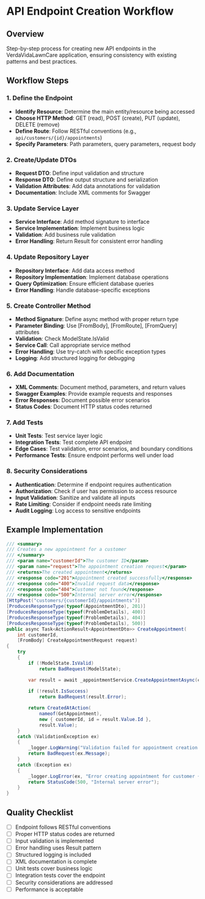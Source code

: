 # API Endpoint Creation Workflow

## Overview
Step-by-step process for creating new API endpoints in the VerdaVidaLawnCare application, ensuring consistency with existing patterns and best practices.

## Workflow Steps

### 1. Define the Endpoint
- **Identify Resource**: Determine the main entity/resource being accessed
- **Choose HTTP Method**: GET (read), POST (create), PUT (update), DELETE (remove)
- **Define Route**: Follow RESTful conventions (e.g., `api/customers/{id}/appointments`)
- **Specify Parameters**: Path parameters, query parameters, request body

### 2. Create/Update DTOs
- **Request DTO**: Define input validation and structure
- **Response DTO**: Define output structure and serialization
- **Validation Attributes**: Add data annotations for validation
- **Documentation**: Include XML comments for Swagger

### 3. Update Service Layer
- **Service Interface**: Add method signature to interface
- **Service Implementation**: Implement business logic
- **Validation**: Add business rule validation
- **Error Handling**: Return Result<T> for consistent error handling

### 4. Update Repository Layer
- **Repository Interface**: Add data access method
- **Repository Implementation**: Implement database operations
- **Query Optimization**: Ensure efficient database queries
- **Error Handling**: Handle database-specific exceptions

### 5. Create Controller Method
- **Method Signature**: Define async method with proper return type
- **Parameter Binding**: Use [FromBody], [FromRoute], [FromQuery] attributes
- **Validation**: Check ModelState.IsValid
- **Service Call**: Call appropriate service method
- **Error Handling**: Use try-catch with specific exception types
- **Logging**: Add structured logging for debugging

### 6. Add Documentation
- **XML Comments**: Document method, parameters, and return values
- **Swagger Examples**: Provide example requests and responses
- **Error Responses**: Document possible error scenarios
- **Status Codes**: Document HTTP status codes returned

### 7. Add Tests
- **Unit Tests**: Test service layer logic
- **Integration Tests**: Test complete API endpoint
- **Edge Cases**: Test validation, error scenarios, and boundary conditions
- **Performance Tests**: Ensure endpoint performs well under load

### 8. Security Considerations
- **Authentication**: Determine if endpoint requires authentication
- **Authorization**: Check if user has permission to access resource
- **Input Validation**: Sanitize and validate all inputs
- **Rate Limiting**: Consider if endpoint needs rate limiting
- **Audit Logging**: Log access to sensitive endpoints

## Example Implementation

```csharp
/// <summary>
/// Creates a new appointment for a customer
/// </summary>
/// <param name="customerId">The customer ID</param>
/// <param name="request">The appointment creation request</param>
/// <returns>The created appointment</returns>
/// <response code="201">Appointment created successfully</response>
/// <response code="400">Invalid request data</response>
/// <response code="404">Customer not found</response>
/// <response code="500">Internal server error</response>
[HttpPost("customers/{customerId}/appointments")]
[ProducesResponseType(typeof(AppointmentDto), 201)]
[ProducesResponseType(typeof(ProblemDetails), 400)]
[ProducesResponseType(typeof(ProblemDetails), 404)]
[ProducesResponseType(typeof(ProblemDetails), 500)]
public async Task<ActionResult<AppointmentDto>> CreateAppointment(
    int customerId,
    [FromBody] CreateAppointmentRequest request)
{
    try
    {
        if (!ModelState.IsValid)
            return BadRequest(ModelState);

        var result = await _appointmentService.CreateAppointmentAsync(customerId, request);
        
        if (!result.IsSuccess)
            return BadRequest(result.Error);

        return CreatedAtAction(
            nameof(GetAppointment), 
            new { customerId, id = result.Value.Id }, 
            result.Value);
    }
    catch (ValidationException ex)
    {
        _logger.LogWarning("Validation failed for appointment creation: {Error}", ex.Message);
        return BadRequest(ex.Message);
    }
    catch (Exception ex)
    {
        _logger.LogError(ex, "Error creating appointment for customer {CustomerId}", customerId);
        return StatusCode(500, "Internal server error");
    }
}
```

## Quality Checklist
- [ ] Endpoint follows RESTful conventions
- [ ] Proper HTTP status codes are returned
- [ ] Input validation is implemented
- [ ] Error handling uses Result<T> pattern
- [ ] Structured logging is included
- [ ] XML documentation is complete
- [ ] Unit tests cover business logic
- [ ] Integration tests cover the endpoint
- [ ] Security considerations are addressed
- [ ] Performance is acceptable
